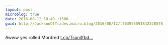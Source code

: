 ```yaml
---
layout: post
microblog: true
date: 2016-08-12 18:49 +1300
guid: http://JacksonOfTrades.micro.blog/2016/08/12/t763975591842328576.html
---
```

Awww yes rolled Mordred [t.co/TsuniIfbd...](https://t.co/TsuniIfbdP)

